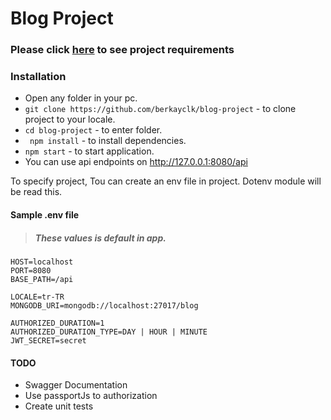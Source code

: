# Blog Project 
### Please click [here][requirementUrl] to see project requirements

[requirementUrl]: https://github.com/berkayclk/blog-project/blob/master/ProjectRequirements.md

### Installation
 - Open any folder in your pc.
 - ``` git clone https://github.com/berkayclk/blog-project ``` - to clone project to your locale.   
 - ```cd blog-project``` - to enter folder.    
 - ``` npm install```  - to install dependencies.   
 - ``` npm start ``` - to start application.  
 - You can use api endpoints on http://127.0.0.1:8080/api
  
To specify project, Tou can create an env file in project. Dotenv module will be read this. 
 #### Sample .env file
 > ##### These values is default in app.

```
HOST=localhost
PORT=8080
BASE_PATH=/api

LOCALE=tr-TR
MONGODB_URI=mongodb://localhost:27017/blog

AUTHORIZED_DURATION=1
AUTHORIZED_DURATION_TYPE=DAY | HOUR | MINUTE
JWT_SECRET=secret

```


#### TODO
  - Swagger Documentation  
  - Use passportJs to authorization  
  - Create unit tests
